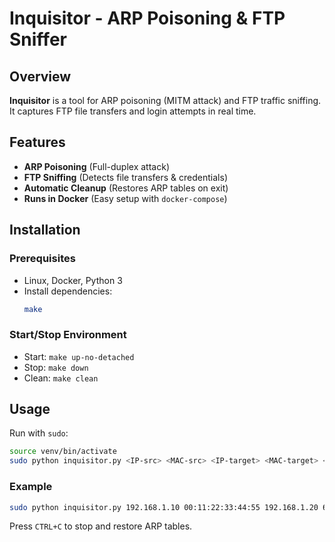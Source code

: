 # Inquisitor - ARP Poisoning & FTP Sniffer

## Overview
**Inquisitor** is a tool for ARP poisoning (MITM attack) and FTP traffic sniffing. It captures FTP file transfers and login attempts in real time.

## Features
- **ARP Poisoning** (Full-duplex attack)
- **FTP Sniffing** (Detects file transfers & credentials)
- **Automatic Cleanup** (Restores ARP tables on exit)
- **Runs in Docker** (Easy setup with `docker-compose`)

## Installation
### Prerequisites
- Linux, Docker, Python 3
- Install dependencies:
  ```sh
  make
  ```

### Start/Stop Environment
- Start: `make up-no-detached`
- Stop: `make down`
- Clean: `make clean`

## Usage
Run with `sudo`:
```sh
source venv/bin/activate
sudo python inquisitor.py <IP-src> <MAC-src> <IP-target> <MAC-target> <interface> [-v]
```

### Example
```sh
sudo python inquisitor.py 192.168.1.10 00:11:22:33:44:55 192.168.1.20 66:77:88:99:AA:BB eth0 -v
```

Press `CTRL+C` to stop and restore ARP tables.
